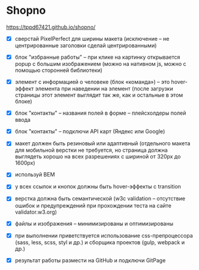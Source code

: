 # Shopno

https://tppd67421.github.io/shopno/

- [x] сверстай PixelPerfect для ширины макета (исключение – не центрированные
заголовки сделай центрированными)
- [x] блок "избранные работы" – при клике на картинку открывается popup с большим
изображением (можно на нативном js, можно с помощью сторонней библиотеки)
- [x] элемент с информацией о человеке (блок «команда») – это hover-эффект
элемента при наведении на элемент (после загрузки страницы этот элемент
выглядит так же, как и остальные в этом блоке)
- [x] блок "контакты" – названия полей в форме – плейсхолдеры полей ввода
- [x] блок "контакты" – подключи API карт (Яндекс или Google)
- [x] макет должен быть резиновый или адаптивный (отдельного макета для мобильной
верстки не требуется, но страница должна выглядеть хорошо на всех разрешениях
с шириной от 320px до 1600px)
- [x] используй BEM
- [x] у всех ссылок и кнопок должны быть hover-эффекты с transition
- [x] верстка должна быть семантической (w3c validation – отсутствие ошибок и
предупреждений при прохождении теста на сайте validator.w3.org)
- [x] файлы и изображения – минимизированы и оптимизированы
- [x] при выполнении приветствуется использование css-препроцессора (sass, less,
scss, styl и др.) и сборщика проектов (gulp, webpack и др.)
- [x] результат работы размести на GitHub и подключи GitPage

